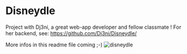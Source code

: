 # Disneydle

Project with Dj3ni, a great web-app developer and fellow classmate !
For her backend, see: https://github.com/Dj3ni/Disneydle/

More infos in this readme file coming ;-)
![disneydle](https://github.com/user-attachments/assets/43603f4a-8fae-4685-abe7-fc259fdbb937)

